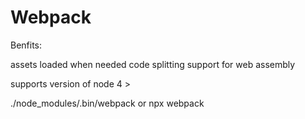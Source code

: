 # Webpack

Benfits:

assets loaded when needed
code splitting
support for web assembly

supports version of node 4 >

./node_modules/.bin/webpack or npx webpack
